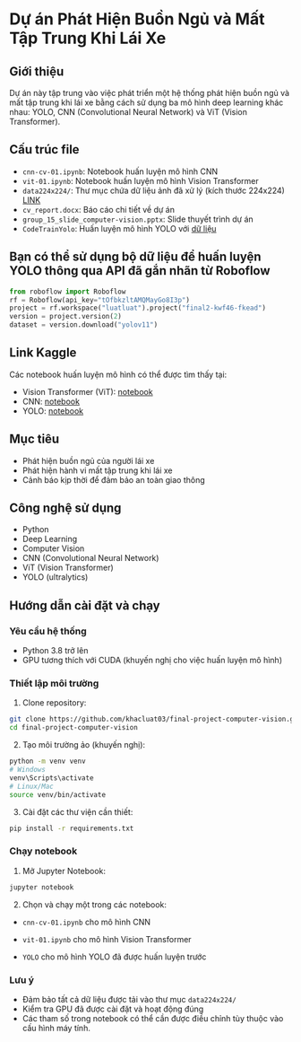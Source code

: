 # Dự án Phát Hiện Buồn Ngủ và Mất Tập Trung Khi Lái Xe

## Giới thiệu
Dự án này tập trung vào việc phát triển một hệ thống phát hiện buồn ngủ và mất tập trung khi lái xe bằng cách sử dụng ba mô hình deep learning khác nhau: YOLO, CNN (Convolutional Neural Network) và ViT (Vision Transformer).

## Cấu trúc file
- `cnn-cv-01.ipynb`: Notebook huấn luyện mô hình CNN
- `vit-01.ipynb`: Notebook huấn luyện mô hình Vision Transformer
- `data224x224/`: Thư mục chứa dữ liệu ảnh đã xử lý (kích thước 224x224) [LINK](https://www.kaggle.com/datasets/nguyenluatdev/computer-vision-data224x224)
- `cv_report.docx`: Báo cáo chi tiết về dự án
- `group_15_slide_computer-vision.pptx`: Slide thuyết trình dự án
- `CodeTrainYolo`: Huấn luyện mô hình YOLO với [dữ liệu](https://www.kaggle.com/datasets/nguyenluatdev/data-computer-vision)

## Bạn có thể sử dụng bộ dữ liệu để huấn luyện YOLO thông qua API đã gắn nhãn từ Roboflow
```python
from roboflow import Roboflow
rf = Roboflow(api_key="tOfbkzltAMQMayGo8I3p")
project = rf.workspace("luatluat").project("final2-kwf46-fkead")
version = project.version(2)
dataset = version.download("yolov11")
```

## Link Kaggle
Các notebook huấn luyện mô hình có thể được tìm thấy tại:
- Vision Transformer (ViT): [notebook](https://www.kaggle.com/code/ngctnhong/vit-01)
- CNN: [notebook](https://www.kaggle.com/code/ngctnhong/cnn-cv-01)
- YOLO: [notebook](https://colab.research.google.com/drive/1FHDNQxvbh8P5Oj6rV6-kSXyojLdgtNHP?usp=sharing)

## Mục tiêu
- Phát hiện buồn ngủ của người lái xe
- Phát hiện hành vi mất tập trung khi lái xe
- Cảnh báo kịp thời để đảm bảo an toàn giao thông

## Công nghệ sử dụng
- Python
- Deep Learning
- Computer Vision
- CNN (Convolutional Neural Network)
- ViT (Vision Transformer)
- YOLO (ultralytics)

## Hướng dẫn cài đặt và chạy

### Yêu cầu hệ thống
- Python 3.8 trở lên
- GPU tương thích với CUDA (khuyến nghị cho việc huấn luyện mô hình)

### Thiết lập môi trường
1. Clone repository:
```bash
git clone https://github.com/khacluat03/final-project-computer-vision.git
cd final-project-computer-vision
```

2. Tạo môi trường ảo (khuyến nghị):
```bash
python -m venv venv
# Windows
venv\Scripts\activate
# Linux/Mac
source venv/bin/activate
```

3. Cài đặt các thư viện cần thiết:
```bash
pip install -r requirements.txt
```

### Chạy notebook
1. Mở Jupyter Notebook:
```bash
jupyter notebook
```

2. Chọn và chạy một trong các notebook:

- `cnn-cv-01.ipynb` cho mô hình CNN

- `vit-01.ipynb` cho mô hình Vision Transformer

- `YOLO` cho mô hình YOLO đã được huấn luyện trước

### Lưu ý
- Đảm bảo tất cả dữ liệu được tải vào thư mục `data224x224/`
- Kiểm tra GPU đã được cài đặt và hoạt động đúng
- Các tham số trong notebook có thể cần được điều chỉnh tùy thuộc vào cấu hình máy tính.
